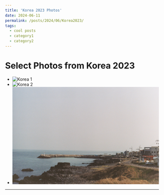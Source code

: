 ```yaml
---
title: 'Korea 2023 Photos'
date: 2024-06-11
permalink: /posts/2024/06/Korea2023/
tags:
  - cool posts
  - category1
  - category2
---
```

<script src="files/md-gallery.js"></script>

<script>
    md_gallery();
</script>

# Select Photos from Korea 2023 

* ![Korea 1](/files/gallery/kor1.jpg)
* ![Korea 2](/files/gallery/kor2.jpg)
* ![Korea 3](/files/gallery/kor3.jpg)
------

